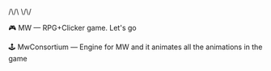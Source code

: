 /\\/\ \\/\\/

🎮 MW — RPG+Clicker game. Let's go 

🕹️ MwConsortium — Engine for MW and it animates all the animations in the game

